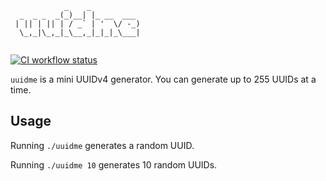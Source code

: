 ```
            _    _           
  _  _ _  _(_)__| |_ __  ___ 
 | || | || | / _` | '  \/ -_)
  \_,_|\_,_|_\__,_|_|_|_\___|
                             
```
<a href="https://github.com/RonquilloAeon/migri/actions" target="_blank">
    <img src="https://github.com/RonquilloAeon/uuidme/workflows/CI/badge.svg" alt="CI workflow status">
</a>

`uuidme` is a mini UUIDv4 generator. You can generate up to 255 UUIDs at a time.

## Usage
Running `./uuidme` generates a random UUID.

Running `./uuidme 10` generates 10 random UUIDs.

